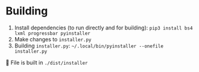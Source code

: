 # Building
1. Install dependencies (to run directly and for building): `pip3 install bs4 lxml progressbar pyinstaller`
2. Make changes to `installer.py`
3. Building `installer.py`: `~/.local/bin/pyinstaller --onefile installer.py`

🎉 File is built in `./dist/installer`
